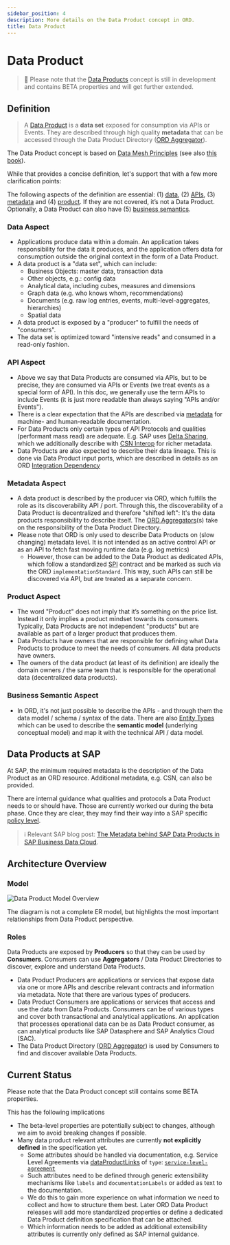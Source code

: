```yaml
---
sidebar_position: 4
description: More details on the Data Product concept in ORD.
title: Data Product
---
```


# Data Product

> 🚧 Please note that the [Data Products](../interfaces/document#data-product) concept is still in development and contains <span className="feature-status-beta">BETA</span> properties and will get further extended.

## Definition

> A [Data Product](../interfaces/document#data-product) is a **data set** exposed for consumption via APIs or Events.
> They are described through high quality **metadata** that can be accessed through the Data Product Directory ([ORD Aggregator](../#ord-aggregator)).

The Data Product concept is based on [Data Mesh Principles](https://martinfowler.com/articles/data-mesh-principles.html) (see also [this book](https://www.thoughtworks.com/en-de/insights/books/data-mesh)).

While that provides a concise definition, let's support that with a few more clarification points:

The following aspects of the definition are essential: (1) [data](#data-aspect), (2) [APIs](#api-aspect), (3) [metadata](#metadata-aspect) and (4) [product](#product-aspect). If they are not covered, it’s not a Data Product. Optionally, a Data Product can also have (5) [business semantics](#business-semantic-aspect).

### Data Aspect

- Applications produce data within a domain. An application takes responsibility for the data it produces, and the application offers data for consumption outside the original context in the form of a Data Product.
- A data product is a "data set", which can include:
  - Business Objects: master data, transaction data
  - Other objects, e.g.: config data
  - Analytical data, including cubes, measures and dimensions
  - Graph data (e.g. who knows whom, recommendations)
  - Documents (e.g. raw log entries, events, multi-level-aggregates, hierarchies)
  - Spatial data
- A data product is exposed by a "producer" to fulfill the needs of "consumers".
- The data set is optimized toward "intensive reads" and consumed in a read-only fashion.

### API Aspect

- Above we say that Data Products are consumed via APIs, but to be precise, they are consumed via APIs or Events (we treat events as a special form of API). In this doc, we generally use the term APIs to include Events (it is just more readable than always saying "APIs and/or Events").
- There is a clear expectation that the APIs are described via [metadata](#metadata-aspect) for machine- and human-readable documentation.
- For Data Products only certain types of API Protocols and qualities (performant mass read) are adequate. E.g. SAP uses [Delta Sharing](https://github.com/delta-io/delta-sharing/blob/main/PROTOCOL.md), which we additionally describe with [CSN Interop](https://sap.github.io/csn-interop-specification/) for richer metadata.
- Data Products are also expected to describe their data lineage. This is done via Data Product input ports, which are described in details as an ORD [Integration Dependency](../interfaces/document#integration-dependency)

### Metadata Aspect

- A data product is described by the producer via ORD, which fulfills the role as its discoverability API / port. Through this, the discoverability of a Data Product is decentralized and therefore "shifted left": It's the data products responsibility to describe itself. The [ORD Aggregators](../#ord-aggregator)(s) take on the responsibility of the Data Product Directory.
- Please note that ORD is only used to describe Data Products on (slow changing) metadata level. It is not intended as an active control API or as an API to fetch fast moving runtime data (e.g. log metrics)
  - However, those can be added to the Data Product as dedicated APIs, which follow a standardized [SPI](https://en.wikipedia.org/wiki/Service_provider_interface) contract and be marked as such via the ORD `implementationStandard`. This way, such APIs can still be discovered via API, but are treated as a separate concern.

### Product Aspect

- The word "Product" does not imply that it’s something on the price list. Instead it only implies a product mindset towards its consumers. Typically, Data Products are not independent "products" but are available as part of a larger product that produces them.
- Data Products have owners that are responsible for defining what Data Products to produce to meet the needs of consumers. All data products have owners.
- The owners of the data product (at least of its definition) are ideally the domain owners / the same team that is responsible for the operational data (decentralized data products).

### Business Semantic Aspect

- In ORD, it's not just possible to describe the APIs - and through them the data model / schema / syntax of the data. There are also [Entity Types](../interfaces/document#entity-type) which can be used to describe the **semantic model** (underlying conceptual model) and map it with the technical API / data model.

## Data Products at SAP

At SAP, the minimum required metadata is the description of the Data Product as an ORD resource. Additional metadata, e.g. CSN, can also be provided.

There are internal guidance what qualities and protocols a Data Product needs to or should have. Those are currently worked our during the beta phase. Once they are clear, they may find their way into a SAP specific [policy level](../../spec-extensions/policy-levels/index.mdx).

> ℹ Relevant SAP blog post: [The Metadata behind SAP Data Products in SAP Business Data Cloud](https://community.sap.com/t5/technology-blogs-by-sap/the-metadata-behind-sap-data-products-in-sap-business-data-cloud/ba-p/14016947).

## Architecture Overview

### Model

![Data Product Model Overview](/img/data-product-model.drawio.svg "Data Product Model Overview")

The diagram is not a complete ER model, but highlights the most important relationships from Data Product perspective.

### Roles

Data Products are exposed by **Producers** so that they can be used by **Consumers**. Consumers can use **Aggregators** / Data Product Directories to discover, explore and understand Data Products.

- Data Product Producers are applications or services that expose data via one or more APIs and describe relevant contracts and information via metadata. Note that there are various types of producers.
- Data Product Consumers are applications or services that access and use the data from Data Products. Consumers can be of various types and cover both transactional and analytical applications. An application that processes operational data can be as Data Product consumer, as can analytical products like SAP Datasphere and SAP Analytics Cloud (SAC).
- The Data Product Directory ([ORD Aggregator](../#ord-aggregator)) is used by Consumers to find and discover available Data Products.

## Current Status

Please note that the Data Product concept still contains some <span className="feature-status-beta" title="This feature is in BETA status and subject to potential changes.">BETA</span> properties.

This has the following implications

- The beta-level properties are potentially subject to changes, although we aim to avoid breaking changes if possible.
- Many data product relevant attributes are currently **not explicitly defined** in the specification yet.
  - Some attributes should be handled via documentation, e.g. Service Level Agreements via [dataProductLinks](../interfaces/document#data-product_dataproductlinks) of `type`: [`service-level-agreement`](../interfaces/document#data-product-link_type)
  - Such attributes need to be defined through generic extensibility mechanisms like `labels` and `documentationLabels` or added as text to the documentation.
  - We do this to gain more experience on what information we need to collect and how to structure them best. Later ORD Data Product releases will add more standardized properties or define a dedicated Data Product definition specification that can be attached.
  - Which information needs to be added as additional extensibility attributes is currently only defined as SAP internal guidance.
